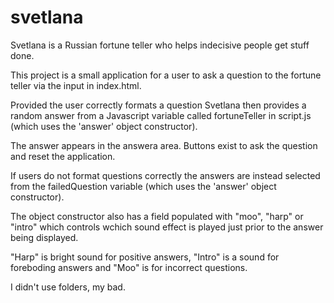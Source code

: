 # svetlana
Svetlana is a Russian fortune teller who helps indecisive people get stuff done.

This project is a small application for a user to ask a question to the fortune teller via the input in index.html.

Provided the user correctly formats a question Svetlana then provides a random answer from a Javascript variable called fortuneTeller in script.js (which uses the 'answer' object constructor).

The answer appears in the answera area. Buttons exist to ask the question and reset the application.

If users do not format questions correctly the answers are instead selected from the failedQuestion variable (which uses the 'answer' object constructor).

The object constructor also has a field populated with "moo", "harp" or "intro" which controls wchich sound effect is played just prior to the answer being displayed. 

"Harp" is bright sound for positive answers, "Intro" is a sound for foreboding answers and "Moo" is for incorrect questions.

I didn't use folders, my bad.

